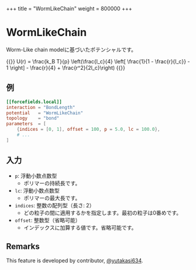+++
title = "WormLikeChain"
weight = 800000
+++

# WormLikeChain

Worm-Like chain modelに基づいたポテンシャルです。

{{<katex display>}}
U(r) = \frac{k_B T}{p}  \left(\frac{l_c}{4} \left[ \frac{1}{1 - \frac{r}{l_c}} - 1 \right] - \frac{r}{4} + \frac{r^2}{2l_c}\right)
{{</katex>}}

## 例

```toml
[[forcefields.local]]
interaction = "BondLength"
potential   = "WormLikeChain"
topology    = "bond"
parameters  = [
    {indices = [0, 1], offset = 100, p = 5.0, lc = 100.0},
    # ...
]
```

## 入力

- `p`: 浮動小数点数型
  - ポリマーの持続長です。
- `lc`: 浮動小数点数型
  - ポリマーの最大長です。
- `indices`: 整数の配列型（長さ: 2）
  - どの粒子の間に適用するかを指定します。最初の粒子は0番めです。
- `offset`: 整数型（省略可能）
  - インデックスに加算する値です。省略可能です。

## Remarks

This feature is developed by contributor, [@yutakasi634](https://github.com/yutakasi634).
